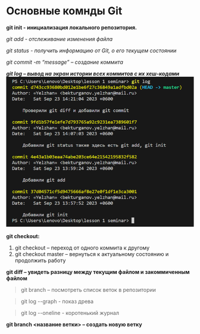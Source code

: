 # Основные комнды Git

**git init - инициализация локального репозитория.**

*git add - отслеживание изменения файла*

*git status - получить информацию от Git, о его текущем состоянии*

*git commit -m “message” – создание коммита*

***git log – вывод на экран истории всех коммитов с их хеш-кодами***
![Фото терминала](image.png)

**git checkout:** 
1. git checkout – переход от одного коммита к другому
2. git checkout master – вернуться к актуальному состоянию и продолжить работу

**git diff – увидеть разницу между текущим файлом и закоммиченным файлом**

> git branch – посмотреть список веток в репозитории

> git log --graph - показ древа

> git log --oneline - коротенький журнал

**git branch <название ветки> – создать новую ветку**
